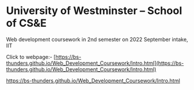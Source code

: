 # University of Westminster – School of CS&E
Web development coursework in 2nd semester on 2022 September intake, IIT

Click to webpage:- [https://bs-thunders.github.io/Web_Development_Coursework/Intro.html](https://bs-thunders.github.io/Web_Development_Coursework/Intro.html)

https://bs-thunders.github.io/Web_Development_Coursework/Intro.html

